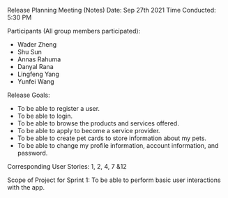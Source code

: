 Release Planning Meeting (Notes) 
Date: Sep 27th 2021 
Time Conducted: 5:30 PM 

Participants (All group members participated):
- Wader Zheng
- Shu Sun
- Annas Rahuma
- Danyal Rana
- Lingfeng Yang
- Yunfei Wang

Release Goals:
- To be able to register a user.
- To be able to login.
- To be able to browse the products and services offered.
- To be able to apply to become a service provider.
- To be able to create pet cards to store information about my pets.
- To be able to change my profile information, account information, and password.

Corresponding User Stories: 
1, 2, 4, 7 &12

Scope of Project for Sprint 1: 
To be able to perform basic user interactions with the app. 
